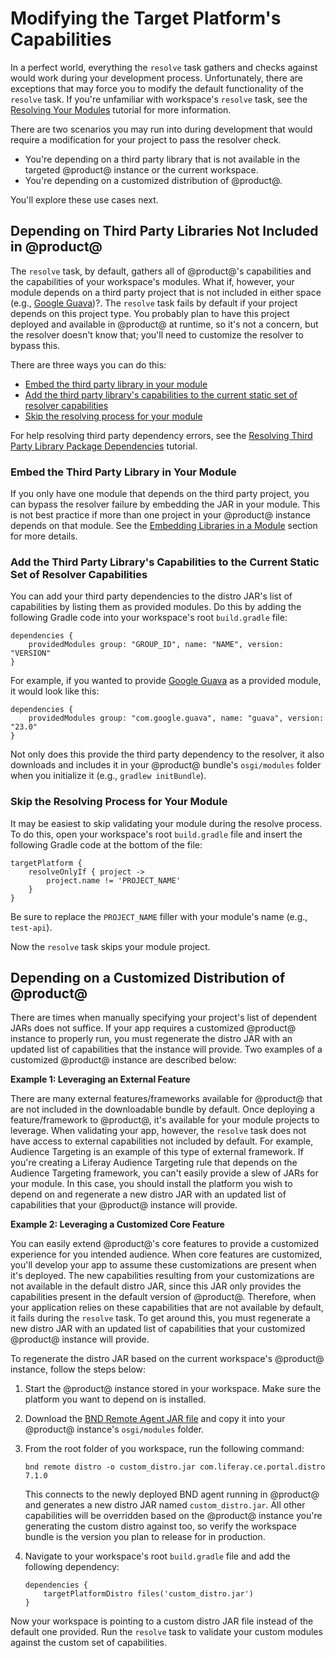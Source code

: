 # Modifying the Target Platform's Capabilities

In a perfect world, everything the `resolve` task gathers and checks against
would work during your development process. Unfortunately, there are exceptions
that may force you to modify the default functionality of the `resolve` task. If
you're unfamiliar with workspace's `resolve` task, see the
[Resolving Your Modules](/develop/tutorials/-/knowledge_base/7-1/resolving-your-modules)
tutorial for more information.

There are two scenarios you may run into during development that would require
a modification for your project to pass the resolver check.

- You're depending on a third party library that is not available in the
  targeted @product@ instance or the current workspace.
- You're depending on a customized distribution of @product@.

You'll explore these use cases next.

## Depending on Third Party Libraries Not Included in @product@

The `resolve` task, by default, gathers all of @product@'s capabilities and the
capabilities of your workspace's modules. What if, however, your module depends
on a third party project that is not included in either space (e.g.,
[Google Guava](https://opensource.google.com/projects/guava))?. The `resolve`
task fails by default if your project depends on this project type. You
probably plan to have this project deployed and available in @product@ at
runtime, so it's not a concern, but the resolver doesn't know that; you'll need
to customize the resolver to bypass this.

There are three ways you can do this:

- [Embed the third party library in your module](#embed-the-third-party-project-in-your-module)
- [Add the third party library's capabilities to the current static set of resolver capabilities](#add-the-third-party-librarys-capabilities-to-the-current-static-set-of-resolver-capabilities)
- [Skip the resolving process for your module](#skip-the-resolving-process-for-your-module)

For help resolving third party dependency errors, see the
[Resolving Third Party Library Package Dependencies](/develop/tutorials/-/knowledge_base/7-1/adding-third-party-libraries-to-a-module)
tutorial.

### Embed the Third Party Library in Your Module

If you only have one module that depends on the third party project, you can
bypass the resolver failure by embedding the JAR in your module. This is not
best practice if more than one project in your @product@ instance depends on
that module. See the
[Embedding Libraries in a Module](/develop/tutorials/-/knowledge_base/7-1/adding-third-party-libraries-to-a-module#embedding-libraries-in-a-module)
section for more details.

### Add the Third Party Library's Capabilities to the Current Static Set of Resolver Capabilities

You can add your third party dependencies to the distro JAR's list of
capabilities by listing them as provided modules. Do this by adding the
following Gradle code into your workspace's root `build.gradle` file:

    dependencies {
        providedModules group: "GROUP_ID", name: "NAME", version: "VERSION"
    }

For example, if you wanted to provide
[Google Guava](https://opensource.google.com/projects/guava) as a provided
module, it would look like this:

    dependencies {
        providedModules group: "com.google.guava", name: "guava", version: "23.0"
    }

Not only does this provide the third party dependency to the resolver, it also
downloads and includes it in your @product@ bundle's `osgi/modules` folder when
you initialize it (e.g., `gradlew initBundle`).

### Skip the Resolving Process for Your Module

It may be easiest to skip validating your module during the resolve process. To
do this, open your workspace's root `build.gradle` file and insert the following
Gradle code at the bottom of the file:

    targetPlatform {
        resolveOnlyIf { project ->
            project.name != 'PROJECT_NAME'
        }
    }

Be sure to replace the `PROJECT_NAME` filler with your module's name (e.g.,
`test-api`).

Now the `resolve` task skips your module project.

## Depending on a Customized Distribution of @product@

There are times when manually specifying your project's list of dependent JARs
does not suffice. If your app requires a customized @product@ instance to
properly run, you must regenerate the distro JAR with an updated list of
capabilities that the instance will provide. Two examples of a customized
@product@ instance are described below:

**Example 1: Leveraging an External Feature**

There are many external features/frameworks available for @product@ that are not
included in the downloadable bundle by default. Once deploying a
feature/framework to @product@, it's available for your module projects to
leverage. When validating your app, however, the `resolve` task does not have
access to external capabilities not included by default. For example, Audience
Targeting is an example of this type of external framework. If you're creating a
Liferay Audience Targeting rule that depends on the Audience Targeting
framework, you can't easily provide a slew of JARs for your module. In this
case, you should install the platform you wish to depend on and regenerate a new
distro JAR with an updated list of capabilities that your @product@ instance
will provide.

**Example 2: Leveraging a Customized Core Feature**

You can easily extend @product@'s core features to provide a customized
experience for you intended audience. When core features are customized, you'll
develop your app to assume these customizations are present when it's deployed.
The new capabilities resulting from your customizations are not available in the
default distro JAR, since this JAR only provides the capabilities present in the
default version of @product@. Therefore, when your application relies on these
capabilities that are not available by default, it fails during the `resolve`
task. To get around this, you must regenerate a new distro JAR with an updated
list of capabilities that your customized @product@ instance will provide.

To regenerate the distro JAR based on the current workspace's @product@
instance, follow the steps below:

<!-- The below process will likely be automated in Blade at some point. -Cody -->

1.  Start the @product@ instance stored in your workspace. Make sure the
    platform you want to depend on is installed.

2.  Download the
    [BND Remote Agent JAR file](https://search.maven.org/#search%7Cga%7C1%7Cbiz.aqute.remote.agent)
    and copy it into your @product@ instance's `osgi/modules` folder.

3.  From the root folder of you workspace, run the following command:

        bnd remote distro -o custom_distro.jar com.liferay.ce.portal.distro 7.1.0

    This connects to the newly deployed BND agent running in @product@ and
    generates a new distro JAR named `custom_distro.jar`. All other capabilities
    will be overridden based on the @product@ instance you're generating the
    custom distro against too, so verify the workspace bundle is the version you
    plan to release for in production.

4.  Navigate to your workspace's root `build.gradle` file and add the following
    dependency:

        dependencies {
            targetPlatformDistro files('custom_distro.jar')
        }

Now your workspace is pointing to a custom distro JAR file instead of the
default one provided. Run the `resolve` task to validate your custom modules
against the custom set of capabilities.
